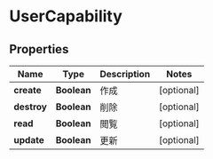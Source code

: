 

# UserCapability


## Properties

| Name | Type | Description | Notes |
|------------ | ------------- | ------------- | -------------|
|**create** | **Boolean** | 作成 |  [optional] |
|**destroy** | **Boolean** | 削除 |  [optional] |
|**read** | **Boolean** | 閲覧 |  [optional] |
|**update** | **Boolean** | 更新 |  [optional] |



